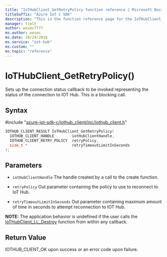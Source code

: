 ```yaml
---                             
title: "IoTHubClient_GetRetryPolicy function reference | Microsoft Docs" 
titleSuffix: "Azure IoT C SDK"            
description: "This is the function reference page for the IoTHubClient_GetRetryPolicy() function in the Azure IoT C SDK. This SDK is used with Azure IoT Hub and Azure IoT Hub Device Provisioning Service"            
manager: timlt                 
author: wesmc7777              
ms.author: wesmc               
ms.date: 10/24/2018                    
ms.service: "iot-hub"             
ms.custom: ""                
ms.topic: "reference"        
---                            
```


# IoTHubClient_GetRetryPolicy()

Sets up the connection status callback to be invoked representing the status of the connection to IOT Hub. This is a blocking call.

## Syntax

\#include "[azure-iot-sdk-c/iothub_client/inc/iothub_client.h](../iothub-client-h.md)"  
```C
IOTHUB_CLIENT_RESULT IoTHubClient_GetRetryPolicy(
  IOTHUB_CLIENT_HANDLE        iotHubClientHandle,
  IOTHUB_CLIENT_RETRY_POLICY  retryPolicy,
  size_t *                    retryTimeoutLimitInSeconds
);
```

## Parameters
* `iotHubClientHandle` The handle created by a call to the create function. 

* `retryPolicy` Out parameter containing the policy to use to reconnect to IoT Hub. 

* `retryTimeoutLimitInSeconds` Out parameter containing maximum amount of time in seconds to attempt reconnection to IOT Hub.

**NOTE:** The application behavior is undefined if the user calls the [IoTHubClient_LL_Destroy](../iothub-client-ll-h/iothubclient-ll-destroy.md) function from within any callback.

## Return Value
IOTHUB_CLIENT_OK upon success or an error code upon failure.


